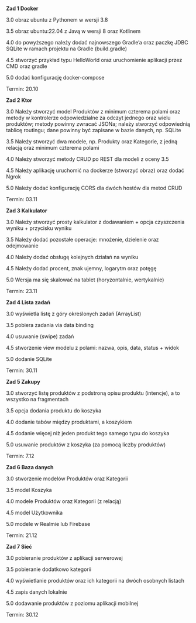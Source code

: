 **Zad 1 Docker**

3.0 obraz ubuntu z Pythonem w wersji 3.8

3.5 obraz ubuntu:22.04 z Javą w wersji 8 oraz Kotlinem

4.0 do powyższego należy dodać najnowszego Gradle’a oraz paczkę JDBC SQLite w ramach projektu na Gradle (build.gradle)

4.5 stworzyć przykład typu HelloWorld oraz uruchomienie aplikacji przez CMD oraz gradle

5.0 dodać konfigurację docker-compose


Termin: 20.10


**Zad 2 Ktor**

3.0 Należy stworzyć model Produktów z minimum czterema polami oraz metody w kontrolerze odpowiedzialne za odczyt jednego oraz wielu produktów; metody powinny zwracać JSONa; należy stworzyć odpowiednią tablicę routingu; dane powinny być zapisane w bazie danych, np. SQLite

3.5 Należy stworzyć dwa modele, np. Produkty oraz Kategorie, z jedną relacją oraz minimum czterema polami

4.0 Należy stworzyć metody CRUD po REST dla modeli z oceny 3.5

4.5 Należy aplikację uruchomić na dockerze (stworzyć obraz) oraz dodać Ngrok

5.0 Należy dodać konfigurację CORS dla dwóch hostów dla metod CRUD


Termin: 03.11

**Zad 3 Kalkulator**

3.0 Należy stworzyć prosty kalkulator z dodawaniem + opcja czyszczenia wyniku + przycisku wyniku

3.5 Należy dodać pozostałe operacje: mnożenie, dzielenie oraz odejmowanie

4.0 Należy dodać obsługę kolejnych działań na wyniku

4.5 Należy dodać procent, znak ujemny, logarytm oraz potęgę

5.0 Wersja ma się skalować na tablet (horyzontalnie, wertykalnie)


Termin: 23.11


**Zad 4 Lista zadań**

3.0 wyświetla listę z góry określonych zadań (ArrayList)

3.5 pobiera zadania via data binding

4.0 usuwanie (swipe) zadań

4.5 stworzenie view modelu z polami: nazwa, opis, data, status + widok

5.0 dodanie SQLite


Termin: 30.11


**Zad 5 Zakupy**

3.0 stworzyć listę produktów z podstroną opisu produktu (intencje), a to wszystko na fragmentach

3.5 opcja dodania produktu do koszyka

4.0 dodanie tabów między produktami, a koszykiem

4.5 dodanie więcej niż jeden produkt tego samego typu do koszyka

5.0 usuwanie produktów z koszyka (za pomocą liczby produktów)


Termin: 7.12


**Zad 6 Baza danych**

3.0 stworzenie modelów Produktów oraz Kategorii

3.5 model Koszyka

4.0 modele Produktów oraz Kategorii (z relacją)

4.5 model Użytkownika

5.0 modele w Realmie lub Firebase

Termin: 21.12


**Zad 7 Sieć**

3.0 pobieranie produktów z aplikacji serwerowej

3.5 pobieranie dodatkowo kategorii

4.0 wyświetlanie produktów oraz ich kategorii na dwóch osobnych listach

4.5 zapis danych lokalnie

5.0 dodawanie produktów z poziomu aplikacji mobilnej

Termin: 30.12
